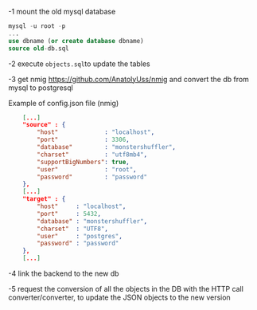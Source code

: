 -1 mount the old mysql database

```sql
mysql -u root -p
...
use dbname (or create database dbname)
source old-db.sql
```

-2 execute `objects.sql`to update the tables

-3 get nmig https://github.com/AnatolyUss/nmig and convert the db from mysql to postgresql

Example of config.json file (nmig)

```json
    [...]
    "source" : {
        "host"             : "localhost",
        "port"             : 3306,
        "database"         : "monstershuffler",
        "charset"          : "utf8mb4",
        "supportBigNumbers": true,
        "user"             : "root",
        "password"         : "password"
    },
    [...]
    "target" : {
        "host"     : "localhost",
        "port"     : 5432,
        "database" : "monstershuffler",
        "charset"  : "UTF8",
        "user"     : "postgres",
        "password" : "password"
    },
    [...]
```

-4 link the backend to the new db

-5 request the conversion of all the objects in the DB with the HTTP call converter/converter, to update the JSON objects to the new version
